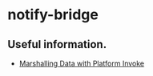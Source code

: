 # notify-bridge

## Useful information.

- [Marshalling Data with Platform Invoke](https://learn.microsoft.com/en-us/dotnet/framework/interop/marshalling-data-with-platform-invoke)